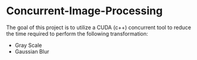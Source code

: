 # Concurrent-Image-Processing

The goal of this project is to utilize a CUDA (c++) concurrent tool to reduce the time required to perform the following transformation:
- Gray Scale
- Gaussian Blur
